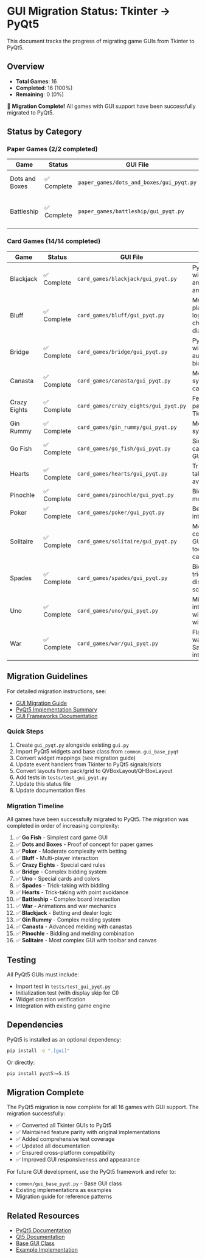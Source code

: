 # GUI Migration Status: Tkinter → PyQt5

This document tracks the progress of migrating game GUIs from Tkinter to PyQt5.

## Overview

- **Total Games**: 16
- **Completed**: 16 (100%)
- **Remaining**: 0 (0%)

🎉 **Migration Complete!** All games with GUI support have been successfully migrated to PyQt5.

## Status by Category

### Paper Games (2/2 completed)

| Game           | Status      | GUI File                                 | Notes                                    |
| -------------- | ----------- | ---------------------------------------- | ---------------------------------------- |
| Dots and Boxes | ✅ Complete | `paper_games/dots_and_boxes/gui_pyqt.py` | Proof of concept migration               |
| Battleship     | ✅ Complete | `paper_games/battleship/gui_pyqt.py`     | Drag/preview placement and salvo support |

### Card Games (14/14 completed)

| Game         | Status      | GUI File                               | Notes                                         |
| ------------ | ----------- | -------------------------------------- | --------------------------------------------- |
| Blackjack    | ✅ Complete | `card_games/blackjack/gui_pyqt.py`     | PyQt table with betting and animations        |
| Bluff        | ✅ Complete | `card_games/bluff/gui_pyqt.py`         | Multi-player with log and challenge dialogs   |
| Bridge       | ✅ Complete | `card_games/bridge/gui_pyqt.py`        | PyQt port with automated bidding/play         |
| Canasta      | ✅ Complete | `card_games/canasta/gui_pyqt.py`       | Melding system with canastas                  |
| Crazy Eights | ✅ Complete | `card_games/crazy_eights/gui_pyqt.py`  | Feature parity with Tkinter GUI               |
| Gin Rummy    | ✅ Complete | `card_games/gin_rummy/gui_pyqt.py`     | Melding system                                |
| Go Fish      | ✅ Complete | `card_games/go_fish/gui_pyqt.py`       | Simplest card game GUI                        |
| Hearts       | ✅ Complete | `card_games/hearts/gui_pyqt.py`        | Trick-taking, point avoidance                 |
| Pinochle     | ✅ Complete | `card_games/pinochle/gui_pyqt.py`      | Bidding and melding                           |
| Poker        | ✅ Complete | `card_games/poker/gui_pyqt.py`         | Betting interface                             |
| Solitaire    | ✅ Complete | `card_games/solitaire/gui_pyqt.py`     | Most complex GUI with toolbar and canvas      |
| Spades       | ✅ Complete | `card_games/spades/gui_pyqt.py`        | Bidding, trick display, and scoring           |
| Uno          | ✅ Complete | `card_games/uno/gui_pyqt.py`           | Mirrors Tk interface with PyQt widgets        |
| War          | ✅ Complete | `card_games/war/gui_pyqt.py`           | Flashing war canvas, Save/Load integration    |

## Migration Guidelines

For detailed migration instructions, see:

- [GUI Migration Guide](../gui/MIGRATION_GUIDE.md)
- [PyQt5 Implementation Summary](../gui/PYQT5_IMPLEMENTATION.md)
- [GUI Frameworks Documentation](../gui/FRAMEWORKS.md)

### Quick Steps

1. Create `gui_pyqt.py` alongside existing `gui.py`
1. Import PyQt5 widgets and base class from `common.gui_base_pyqt`
1. Convert widget mappings (see migration guide)
1. Update event handlers from Tkinter to PyQt5 signals/slots
1. Convert layouts from pack/grid to QVBoxLayout/QHBoxLayout
1. Add tests in `tests/test_gui_pyqt.py`
1. Update this status file
1. Update documentation files

### Migration Timeline

All games have been successfully migrated to PyQt5. The migration was completed in order of increasing complexity:

1. ✅ **Go Fish** - Simplest card game GUI
1. ✅ **Dots and Boxes** - Proof of concept for paper games
1. ✅ **Poker** - Moderate complexity with betting
1. ✅ **Bluff** - Multi-player interaction
1. ✅ **Crazy Eights** - Special card rules
1. ✅ **Bridge** - Complex bidding system
1. ✅ **Uno** - Special cards and colors
1. ✅ **Spades** - Trick-taking with bidding
1. ✅ **Hearts** - Trick-taking with point avoidance
1. ✅ **Battleship** - Complex board interaction
1. ✅ **War** - Animations and war mechanics
1. ✅ **Blackjack** - Betting and dealer logic
1. ✅ **Gin Rummy** - Complex melding system
1. ✅ **Canasta** - Advanced melding with canastas
1. ✅ **Pinochle** - Bidding and melding combination
1. ✅ **Solitaire** - Most complex GUI with toolbar and canvas

## Testing

All PyQt5 GUIs must include:

- Import test in `tests/test_gui_pyqt.py`
- Initialization test (with display skip for CI)
- Widget creation verification
- Integration with existing game engine

## Dependencies

PyQt5 is installed as an optional dependency:

```bash
pip install -e ".[gui]"
```

Or directly:

```bash
pip install pyqt5>=5.15
```

## Migration Complete

The PyQt5 migration is now complete for all 16 games with GUI support. The migration successfully:

- ✅ Converted all Tkinter GUIs to PyQt5
- ✅ Maintained feature parity with original implementations
- ✅ Added comprehensive test coverage
- ✅ Updated all documentation
- ✅ Ensured cross-platform compatibility
- ✅ Improved GUI responsiveness and appearance

For future GUI development, use the PyQt5 framework and refer to:

- `common/gui_base_pyqt.py` - Base GUI class
- Existing implementations as examples
- Migration guide for reference patterns

## Related Resources

- [PyQt5 Documentation](https://www.riverbankcomputing.com/static/Docs/PyQt5/)
- [Qt5 Documentation](https://doc.qt.io/qt-5/)
- [Base GUI Class](common/gui_base_pyqt.py)
- [Example Implementation](paper_games/dots_and_boxes/gui_pyqt.py)

